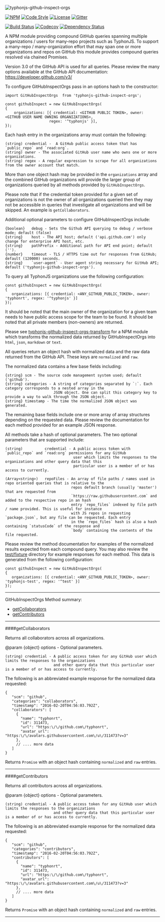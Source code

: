 ![typhonjs-github-inspect-orgs](http://i.imgur.com/gb3o0ty.png)

[![NPM](https://img.shields.io/npm/v/typhonjs-github-inspect-orgs.svg?label=npm)](https://www.npmjs.com/package/typhonjs-github-inspect-orgs)
[![Code Style](https://img.shields.io/badge/code%20style-allman-yellowgreen.svg?style=flat)](https://en.wikipedia.org/wiki/Indent_style#Allman_style)
[![License](https://img.shields.io/badge/license-MPLv2-yellowgreen.svg?style=flat)](https://github.com/typhonjs-node-scm/typhonjs-github-inspect-orgs/blob/master/LICENSE)
[![Gitter](https://img.shields.io/gitter/room/typhonjs/TyphonJS.svg)](https://gitter.im/typhonjs/TyphonJS)

[![Build Status](https://travis-ci.org/typhonjs-node-scm/typhonjs-github-inspect-orgs.svg?branch=master)](https://travis-ci.org/typhonjs-node-scm/typhonjs-github-inspect-orgs)
[![Codecov](https://img.shields.io/codecov/c/github/typhonjs-node-scm/typhonjs-github-inspect-orgs.svg)](https://codecov.io/github/typhonjs-node-scm/typhonjs-github-inspect-orgs)
[![Dependency Status](https://www.versioneye.com/user/projects/56d1a9d1157a690037bbb70f/badge.svg?style=flat)](https://www.versioneye.com/user/projects/56d1a9d1157a690037bbb70f)

A NPM module providing compound GitHub queries spanning multiple organizations /
users for many-repo projects such as TyphonJS. To support a many-repo / many-organization effort that may span one
or more organizations and repos on GitHub this module provides compound queries resolved via chained Promises.

Version 3.0 of the GitHub API is used for all queries. Please review the many options available at the GitHub API
documentation: https://developer.github.com/v3/

To configure GitHubInspectOrgs pass in an options hash to the constructor:
```
import GitHubInspectOrgs  from 'typhonjs-github-inspect-orgs';

const githubInspect = new GitHubInspectOrgs(
{
    organizations: [{ credential: <GITHUB PUBLIC TOKEN>, owner: <GITHUB USER NAME OWNING ORGANIZATIONS>,
                    regex: '^typhonjs' }],
});
```

Each hash entry in the organizations array must contain the following:
```
(string) credential -  A GitHub public access token that has `public_repo` and `read:org`.
(string) owner - The associated GitHub user name who owns one or more organizations.
(string) regex - A regular expression to scrape for all organizations from the owner account that match.
```

More than one object hash may be provided in the `organizations` array and the combined GitHub organizations will
provide the larger group of organizations queried by all methods provided by `GitHubInspectOrgs`.

Please note that if the credential token provided for a given set of organizations is not the owner of all
organizations queried then they may not be accessible in queries that investigate all organizations and will be
skipped. An example is `getCollaborators`.

Additional optional parameters to configure GitHubInspectOrgs include:
```
{boolean}   debug - Sets the Github API querying to debug / verbose mode; default (false)
{string}    host - The API host; default ('api.github.com') only change for enterprise API host, etc.
{string}    pathPrefix - Additional path for API end point; default ('').
{number}    timeout - TLS / HTTPS time out for responses from GitHub; default (120000) seconds.
{string}    `user-agent` - User agent string necessary for GitHub API; default ('typhonjs-github-inspect-orgs').
```

To query all TyphonJS organizations use the following configuration:
```
const githubInspect = new GitHubInspectOrgs(
{
   organizations: [{ credential: <ANY_GITHUB_PUBLIC_TOKEN>, owner: 'typhonrt', regex: '^typhonjs' }]
});
```

It should be noted that the main owner of the organization for a given team needs to have public access scope for
the team to be found. It should be noted that all private members (non-owners) are returned.

Please see [typhonjs-github-inspect-orgs-transform](https://www.npmjs.com/package/typhonjs-github-inspect-orgs-transform) for a NPM module which transforms the normalized data returned by GitHubInspectOrgs into `html`, `json`, `markdown` or `text`.

All queries return an object hash with normalized data and the raw data returned from the GitHub API. These keys are
`normalized` and `raw`.

The normalized data contains a few base fields including:
```
{string} scm - The source code management system used; default ('github').
{string} categories - A string of categories separated by `:`. Each category corresponds to a nested array in the
                      JSON object. One can split this category key to provide a way to walk through the JSON object.
{string} timestamp - The time the normalized JSON object was generated.
```

The remaining base fields include one or more array of array structures depending on the requested data. Please
review the documentation for each method provided for an example JSON response.

All methods take a hash of optional parameters. The two optional parameters that are supported include:
```
(string)          credential - A public access token with `public_repo` and `read:org` permissions for any GitHub
                               user which limits the responses to the organizations and other query data that this
                               particular user is a member of or has access to currently.

(Array<string>)   repoFiles - An array of file paths / names used in repo oriented queries that is relative to the
                              repos default branch (usually 'master') that are requested from
                              `https://raw.githubusercontent.com` and added to the respective repo in an hash
                              entry `repo_files` indexed by file path / name provided. This is useful for instance
                              with JS repos in requesting `package.json`, but any file can be requested. Each entry
                              in the `repo_files` hash is also a hash containing `statusCode` of the response and
                              `body` containing the contents of the file requested.
```

Please review the method documentation for examples of the normalized results expected from each compound query.
You may also review the [test/fixture](https://github.com/typhonjs-node-scm/typhonjs-github-inspect-orgs/tree/master/test/fixture) directory for example responses for each method. This data is generated from the following configuration:
```
const githubInspect = new GitHubInspectOrgs(
{
   organizations: [{ credential: <ANY_GITHUB_PUBLIC_TOKEN>, owner: 'typhonjs-test', regex: '^test' }]
});
```

-----------------------

GitHubInspectOrgs Method summary:

- [getCollaborators](#getCollaborators)
- [getContributors](#getContributors)
 
-----------
<a name="getCollaborators"></a>
####getCollaborators

Returns all collaborators across all organizations.

@param {object}  options - Optional parameters.
```
(string) credential - A public access token for any GitHub user which limits the responses to the organizations
                      and other query data that this particular user is a member of or has access to currently.
```

The following is an abbreviated example response for the normalized data requested:
```
{
   "scm": "github",
   "categories": "collaborators",
   "timestamp": "2016-02-20T04:56:03.792Z",
   "collaborators": [
     {
       "name": "typhonrt",
       "id": 311473,
       "url": "https:\/\/github.com\/typhonrt",
       "avatar_url": "https:\/\/avatars.githubusercontent.com\/u\/311473?v=3"
     },
     // .... more data
   ]
}
```

Returns `Promise` with an object hash containing `normalized` and `raw` entries.

-----------
<a name="getContributors"></a>
####getContributors

Returns all contributors across all organizations.

@param {object}  options - Optional parameters.
```
(string) credential - A public access token for any GitHub user which limits the responses to the organizations
                      and other query data that this particular user is a member of or has access to currently.
```

The following is an abbreviated example response for the normalized data requested:
```
{
   "scm": "github",
   "categories": "contributors",
   "timestamp": "2016-02-20T04:56:03.792Z",
   "contributors": [
     {
       "name": "typhonrt",
       "id": 311473,
       "url": "https:\/\/github.com\/typhonrt",
       "avatar_url": "https:\/\/avatars.githubusercontent.com\/u\/311473?v=3"
     },
     // .... more data
   ]
}
```

Returns `Promise` with an object hash containing `normalized` and `raw` entries.

-----------

